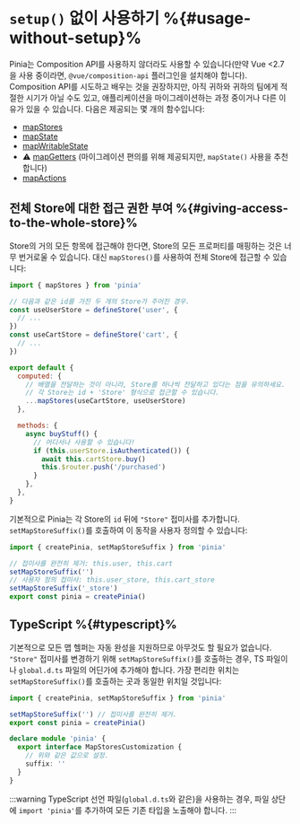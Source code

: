 # `setup()` 없이 사용하기 %{#usage-without-setup}%

Pinia는 Composition API를 사용하지 않더라도 사용할 수 있습니다(만약 Vue <2.7을 사용 중이라면, `@vue/composition-api` 플러그인을 설치해야 합니다). Composition API를 시도하고 배우는 것을 권장하지만, 아직 귀하와 귀하의 팀에게 적절한 시기가 아닐 수도 있고, 애플리케이션을 마이그레이션하는 과정 중이거나 다른 이유가 있을 수 있습니다. 다음은 제공되는 몇 개의 함수입니다:

- [mapStores](#giving-access-to-the-whole-store)
- [mapState](../core-concepts/state.md#usage-with-the-options-api)
- [mapWritableState](../core-concepts/state.md#modifiable-state)
- ⚠️ [mapGetters](../core-concepts/getters.md#without-setup) (마이그레이션 편의를 위해 제공되지만, `mapState()` 사용을 추천합니다)
- [mapActions](../core-concepts/actions.md#without-setup)

## 전체 Store에 대한 접근 권한 부여 %{#giving-access-to-the-whole-store}%

Store의 거의 모든 항목에 접근해야 한다면, Store의 모든 프로퍼티를 매핑하는 것은 너무 번거로울 수 있습니다. 대신 `mapStores()`를 사용하여 전체 Store에 접근할 수 있습니다:

```js
import { mapStores } from 'pinia'

// 다음과 같은 id를 가진 두 개의 Store가 주어진 경우.
const useUserStore = defineStore('user', {
  // ...
})
const useCartStore = defineStore('cart', {
  // ...
})

export default {
  computed: {
    // 배열을 전달하는 것이 아니라, Store를 하나씩 전달하고 있다는 점을 유의하세요.
    // 각 Store는 id + 'Store' 형식으로 접근할 수 있습니다.
    ...mapStores(useCartStore, useUserStore)
  },

  methods: {
    async buyStuff() {
      // 어디서나 사용할 수 있습니다!
      if (this.userStore.isAuthenticated()) {
        await this.cartStore.buy()
        this.$router.push('/purchased')
      }
    },
  },
}
```

기본적으로 Pinia는 각 Store의 `id` 뒤에 `"Store"` 접미사를 추가합니다. `setMapStoreSuffix()`를 호출하여 이 동작을 사용자 정의할 수 있습니다:

```js
import { createPinia, setMapStoreSuffix } from 'pinia'

// 접미사를 완전히 제거: this.user, this.cart
setMapStoreSuffix('')
// 사용자 정의 접미사: this.user_store, this.cart_store
setMapStoreSuffix('_store')
export const pinia = createPinia()
```

## TypeScript %{#typescript}%

기본적으로 모든 맵 헬퍼는 자동 완성을 지원하므로 아무것도 할 필요가 없습니다. `"Store"` 접미사를 변경하기 위해 `setMapStoreSuffix()`를 호출하는 경우, TS 파일이나 `global.d.ts` 파일의 어딘가에 추가해야 합니다. 가장 편리한 위치는 `setMapStoreSuffix()`를 호출하는 곳과 동일한 위치일 것입니다:

```ts
import { createPinia, setMapStoreSuffix } from 'pinia'

setMapStoreSuffix('') // 접미사를 완전히 제거.
export const pinia = createPinia()

declare module 'pinia' {
  export interface MapStoresCustomization {
    // 위와 같은 값으로 설정.
    suffix: ''
  }
}
```

:::warning
TypeScript 선언 파일(`global.d.ts`와 같은)을 사용하는 경우, 파일 상단에 `import 'pinia'`를 추가하여 모든 기존 타입을 노출해야 합니다.
:::

